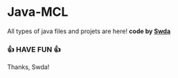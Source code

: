 # Java-MCL
All types of java files and projets are here! 
<b>code by [Swda](https://github.com/Supsource )</b>
### 👍 HAVE FUN 👍
Thanks, Swda!
